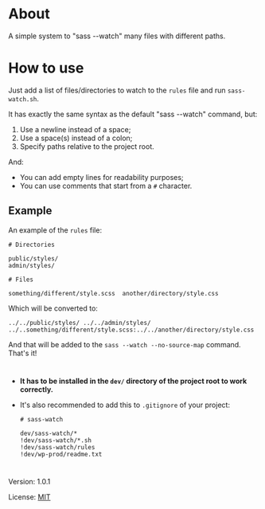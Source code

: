 # About

A simple system to "sass --watch" many files with different paths. 

# How to use

Just add a list of files/directories to watch to the `rules` file and run `sass-watch.sh`. 

It has exactly the same syntax as the default "sass --watch" command, but:
 
1. Use a newline instead of a space;
2. Use a space(s) instead of a colon;
2. Specify paths relative to the project root.

And:

- You can add empty lines for readability purposes;
- You can use comments that start from a `#` character.

## Example

An example of the `rules` file:

```
# Directories

public/styles/
admin/styles/

# Files

something/different/style.scss  another/directory/style.css
```

Which will be converted to:

```
../../public/styles/ ../../admin/styles/ ../..something/different/style.scss:../../another/directory/style.css
```

And that will be added to the `sass --watch --no-source-map` command. That's it!

#
    
* **It has to be installed in the `dev/` directory of the project root to work correctly.**


* It's also recommended to add this to `.gitignore` of your project:

    ```
    # sass-watch
        
    dev/sass-watch/*
    !dev/sass-watch/*.sh
    !dev/sass-watch/rules
    !dev/wp-prod/readme.txt
    ```

#

Version: 1.0.1

License: [MIT](https://github.com/vladlu/sass-watch/blob/master/LICENSE)
